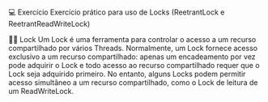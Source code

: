 💻 Exercício
Exercício prático para uso de Locks (ReetrantLock e ReetrantReadWriteLock)

👨‍💻 Lock
Um Lock é uma ferramenta para controlar o acesso a um recurso compartilhado por vários Threads. Normalmente, um Lock fornece acesso exclusivo a um recurso compartilhado: apenas um encadeamento por vez pode adquirir o Lock e todo acesso ao recurso compartilhado requer que o Lock seja adquirido primeiro. No entanto, alguns Locks podem permitir acesso simultâneo a um recurso compartilhado, como o Lock de leitura de um ReadWriteLock.
